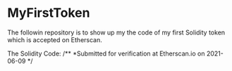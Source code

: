 # MyFirstToken
The followin repository is to show up my the code of my first Solidity token which is accepted on Etherscan.

The Solidity Code:
/**
 *Submitted for verification at Etherscan.io on 2021-06-09
*/

